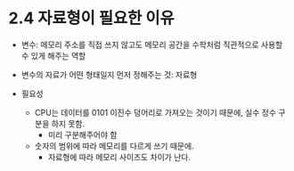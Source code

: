 # 2.4 자료형이 필요한 이유

* 변수: 메모리 주소를 직접 쓰지 않고도 메모리 공간을 수학처럼 직관적으로 사용할 수 있게 해주는 역할

* 변수의 자료가 어떤 형태일지 먼저 정해주는 것: 자료형

* 필요성
    - CPU는 데이터를 0101 이진수 덩어리로 가져오는 것이기 때문에, 실수 정수 구분을 하지 못함.
        - 미리 구분해주어야 함
    - 숫자의 범위에 따라 메모리를 다르게 쓰기 때문에.
        - 자료형에 따라 메모리 사이즈도 차이가 난다.